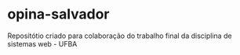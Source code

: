 # opina-salvador
Repositótio criado para colaboração do trabalho final da disciplina de sistemas web - UFBA 
